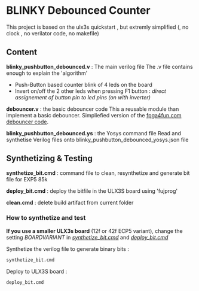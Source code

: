 # BLINKY Debounced Counter

This project is based on the ulx3s quickstart , but extremly simplified (, no clock , no verilator code, no makefile)

## Content

__blinky_pushbutton_debounced.v__ : The main verilog file
The .v file contains enough to explain the 'algorithm'

* Push-Button based counter blink of 4 leds on the board
* Invert on/off the 2 other leds when pressing F1 button : _direct assignement of button pin to led pins (on with inverter)_

__debouncer.v__ : the basic debouncer code
This a reusable module than implement a basic debouncer. Simpliefied version of the [fpga4fun.com debouncer code](https://www.fpga4fun.com/Debouncer2.html).

__blinky_pushbutton_debounced.ys__ : the Yosys command file
Read and synthetise Verilog files onto blinky_pushbutton_debounced_yosys.json file

## Synthetizing & Testing

__synthetize_bit.cmd__ : command file to clean, resynthetize and generate bit file for EXP5 85k

__deploy_bit.cmd__ : deploy the bitfile in the ULX3S board using 'fujprog'

__clean.cmd__ : delete build artifact from current folder

### How to synthetize and test

__If you use a smaller ULX3s board__ (12f or 42f ECP5 variant), change the setting _BOARDVARIANT_ in _[synthetize_bit.cmd](synthetize_bit.cmd)_ and _[deploy_bit.cmd](deploy_bit.cmd)_

Synthetize the verilog file to generate binary bits :
```cmd
synthetize_bit.cmd
```

Deploy to ULX3S board :
```cmd
deploy_bit.cmd
```

